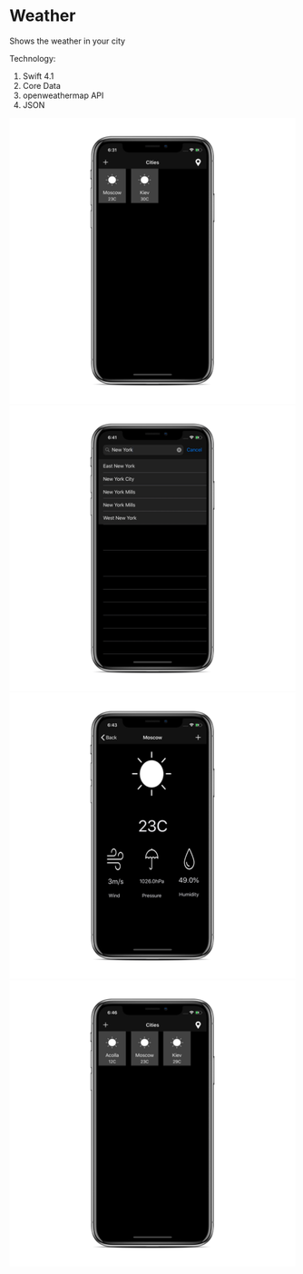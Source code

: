 # Weather

Shows the weather in your city

Technology:   
1. Swift 4.1  
2. Core Data
3. openweathermap API
4. JSON

![Alt text](Weather/photo/1.png) 
![Alt text](Weather/photo/2.png)
![Alt text](Weather/photo/3.png)
![Alt text](Weather/photo/4.png)
